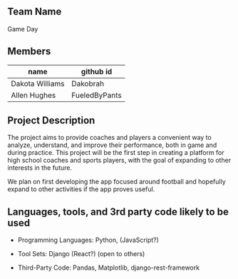 ## Team Name
Game Day

## Members

| name  | github id |
| ----  | --------- |
| Dakota Williams | Dakobrah | 
| Allen Hughes | FueledByPants |

## Project Description

The project aims to provide coaches and players a convenient way to analyze, understand, and improve their performance, both in game and during practice. This project will be the first step in creating a platform for high school coaches and sports players, with the goal of expanding to other interests in the future.

We plan on first developing the app focused around football and hopefully expand to other activities if the app proves useful. 


## Languages, tools, and 3rd party code likely to be used
- Programming Languages: Python, (JavaScript?)

- Tool Sets: Django (React?) (open to others)

- Third-Party Code: Pandas, Matplotlib, django-rest-framework
